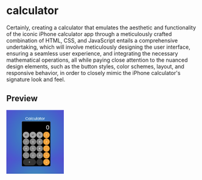 # calculator

Certainly, creating a calculator that emulates the aesthetic and functionality of the iconic iPhone calculator app through a meticulously crafted combination of HTML, CSS, and JavaScript entails a comprehensive undertaking, which will involve meticulously designing the user interface, ensuring a seamless user experience, and integrating the necessary mathematical operations, all while paying close attention to the nuanced design elements, such as the button styles, color schemes, layout, and responsive behavior, in order to closely mimic the iPhone calculator's signature look and feel.

## Preview

<img src="https://github.com/pxsstx/calculator/blob/492844737c6b104a7b6ea36cd59ec2e3ad318407/calculator.png" arc="calculator" width="30%"/>
